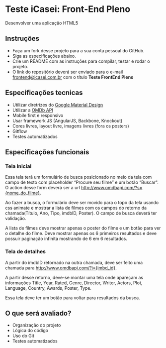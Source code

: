 # Teste iCasei: Front-End Pleno
Desenvolver uma aplicação HTML5

## Instruções
- Faça um fork desse projeto para a sua conta pessoal do GitHub.
- Siga as especificações abaixo.
- Crie um README com as instruções para compilar, testar e rodar o projeto.
- O link do repositório deverá ser enviado para o e-mail frontend@icasei.com.br com o título **Teste FrontEnd Pleno**

## Especificações tecnicas
- Utilizar diretrizes do [Google Material Design](https://www.google.com/design/spec/material-design/introduction.html)
- Utilizar a [OMDb API](http://www.omdbapi.com)
- Mobile first e responsivo
- Usar framework JS (AngularJS, Backbone, Knockout)
- Cores livres, layout livre, imagens livres (fora os posters)
- Gitflow
- Testes automatizados

## Especificações funcionais
### Tela Inicial
Essa tela terá um formulário de busca posicionado no meio da tela com campo de texto com placeholder “Procure seu filme” e um botão “Buscar". O action desse form deverá ser a url http://www.omdbapi.com/?s={nome_do_filme}.

Ao fazer a busca, o formulário deve ser movido para o topo da tela usando css animate e mostrar a lista de filmes com os campos do retorno da chamada(Título, Ano, Tipo, imdbID, Poster). O campo de busca deverá ter validação.

A lista de filmes deve mostrar apenas o poster do filme e um botão para ver o detalhe do filme. Deve mostrar apenas os 6 primeiros resultados e deve possuir paginação infinita mostrando de 6 em 6 resultados.

### Tela de detalhes
A partir do imdbID retornado na outra chamada, deve ser feito uma chamada para http://www.omdbapi.com/?i={imbd_id}.

A partir desse retorno, deve-se montar uma tela onde apareçam as informações Title, Year, Rated, Genre, Director, Writer, Actors, Plot, Language, Country, Awards, Poster, Type.

Essa tela deve ter um botão para voltar para resultados da busca.

## O que será avaliado?
- Organização do projeto
- Lógica do código
- Uso do Git
- Testes automatizados
